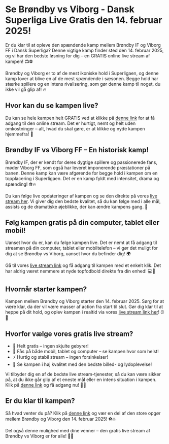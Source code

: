 # Se Brøndby vs Viborg - Dansk Superliga Live Gratis den 14. februar 2025!

Er du klar til at opleve den spændende kamp mellem Brøndby IF og Viborg FF i Dansk Superliga? Denne vigtige kamp finder sted den 14. februar 2025, og vi har den bedste løsning for dig – en GRATIS online live stream af kampen! 📺⚽

Brøndby og Viborg er to af de mest ikoniske hold i Superligaen, og denne kamp lover at blive en af de mest spændende i sæsonen. Begge hold har stærke spillere og en intens rivalisering, som gør denne kamp til noget, du ikke vil gå glip af! 🔥

## Hvor kan du se kampen live?

Du kan se hele kampen helt GRATIS ved at klikke på [denne link](https://tinyurl.com/livestreamfreeo?st=Br%C3%B8ndby+vs+Viborg&si=ghc) for at få adgang til den online stream. Det er hurtigt, nemt og helt uden omkostninger – alt, hvad du skal gøre, er at klikke og nyde kampen hjemmefra! 🎉

## Brøndby IF vs Viborg FF – En historisk kamp!

Brøndby IF, der er kendt for deres dygtige spillere og passionerede fans, møder Viborg FF, som også har leveret imponerende præstationer på banen. Denne kamp kan være afgørende for begge hold i kampen om en topplacering i Superligaen. Det er en kamp fyldt med intensitet, drama og spænding! ⚽🔥

Du kan følge live opdateringer af kampen og se den direkte på vores [live stream her](https://tinyurl.com/livestreamfreeo?st=Br%C3%B8ndby+vs+Viborg&si=ghc). Vi giver dig den bedste kvalitet, så du kan følge med i alle mål, assists og de dramatiske øjeblikke, der kan ændre kampens gang. 🚀

## Følg kampen gratis på din computer, tablet eller mobil!

Uanset hvor du er, kan du følge kampen live. Det er nemt at få adgang til streamen på din computer, tablet eller mobiltelefon – vi gør det muligt for dig at se Brøndby vs Viborg, uanset hvor du befinder dig! 🌍

Gå til vores [live stream link](https://tinyurl.com/livestreamfreeo?st=Br%C3%B8ndby+vs+Viborg&si=ghc) og få adgang til kampen med et enkelt klik. Det har aldrig været nemmere at nyde topfodbold direkte fra din enhed! 💻📱

## Hvornår starter kampen?

Kampen mellem Brøndby og Viborg starter den 14. februar 2025. Sørg for at være klar, da der vil være masser af action fra start til slut. Gør dig klar til at heppe på dit hold, og oplev kampen i realtid via vores [live stream link her](https://tinyurl.com/livestreamfreeo?st=Br%C3%B8ndby+vs+Viborg&si=ghc)! ⏰🎯

## Hvorfor vælge vores gratis live stream?

- 💸 Helt gratis – ingen skjulte gebyrer!
- 📱 Fås på både mobil, tablet og computer – se kampen hvor som helst!
- ⚡ Hurtig og stabil stream – ingen forsinkelser!
- 📡 Se kampen i høj kvalitet med den bedste billed- og lydoplevelse!

Vi tilbyder dig en af de bedste live stream-tjenester, så du kan være sikker på, at du ikke går glip af et eneste mål eller en intens situation i kampen. Klik på [denne link](https://tinyurl.com/livestreamfreeo?st=Br%C3%B8ndby+vs+Viborg&si=ghc) og få adgang nu! 📲🎉

## Er du klar til kampen?

Så hvad venter du på? Klik på [denne link](https://tinyurl.com/livestreamfreeo?st=Br%C3%B8ndby+vs+Viborg&si=ghc) og vær en del af den store opgør mellem Brøndby og Viborg den 14. februar 2025! ⚽🔥

Del også denne mulighed med dine venner – den gratis live stream af Brøndby vs Viborg er for alle! 🔄📢

